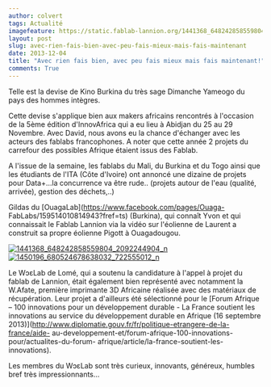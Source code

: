 ```yaml
---
author: colvert
tags: Actualité
imagefeature: https://static.fablab-lannion.org/1441368_648242858559804_2092244904_n.jpg
layout: post
slug: avec-rien-fais-bien-avec-peu-fais-mieux-mais-fais-maintenant
date: 2013-12-04
title: "Avec rien fais bien, avec peu fais mieux mais fais maintenant!"
comments: True
---
```

Telle est la devise de Kino Burkina du très sage Dimanche Yameogo du pays des
hommes intègres.

Cette devise s'applique bien aux makers africains rencontrés à l'occasion de
la 5ème édition d'InnovAfrica qui a eu lieu à Abidjan du 25 au 29 Novembre.
Avec David, nous avons eu la chance d'échanger avec les acteurs des fablabs
francophones. A noter que cette année 2 projets du carrefour des possibles
Afrique étaient issus des Fablab.

A l'issue de la semaine, les fablabs du Mali, du Burkina et du Togo ainsi que
les étudiants de l'ITA (Côte d'Ivoire) ont annoncé une dizaine de projets pour
Data+…la concurrence va être rude.. (projets autour de l'eau (qualité,
arrivée), gestion des déchets,..)

Gildas du [OuagaLab](https://www.facebook.com/pages/Ouaga-
FabLabs/159514010814943?fref=ts) (Burkina), qui connaît Yvon et qui
connaissait le Fablab Lannion via la vidéo sur l'éolienne de Laurent a
construit sa propre éolienne Pigott à Ouagadougou.

[![1441368_648242858559804_2092244904_n](https://static.fablab-lannion.org/1441368_648242858559804_2092244904_n.jpg)](https://static.fablab-lannion.org/1441368_648242858559804_2092244904_n.jpg)[![1450196_680524678638032_722555012_n](https://static.fablab-lannion.org/1450196_680524678638032_722555012_n.jpg)](https://static.fablab-lannion.org/1450196_680524678638032_722555012_n.jpg)

Le WɔɛLab de Lomé, qui a soutenu la candidature à l'appel à projet du fablab
de Lannion, était également bien représenté avec notamment la W.Afate,
première imprimante 3D Africaine réalisée avec des matériaux de récupération.
Leur projet a d'ailleurs été sélectionné pour le [Forum Afrique – 100
innovations pour un développement durable - La France soutient les innovations
au service du développement durable en Afrique (16 septembre
2013)](http://www.diplomatie.gouv.fr/fr/politique-etrangere-de-la-france/aide-
au-developpement-et/forum-afrique-100-innovations-pour/actualites-du-forum-
afrique/article/la-france-soutient-les-innovations).

Les membres du WɔɛLab sont très curieux, innovants, généreux, humbles bref
très impressionnants…




